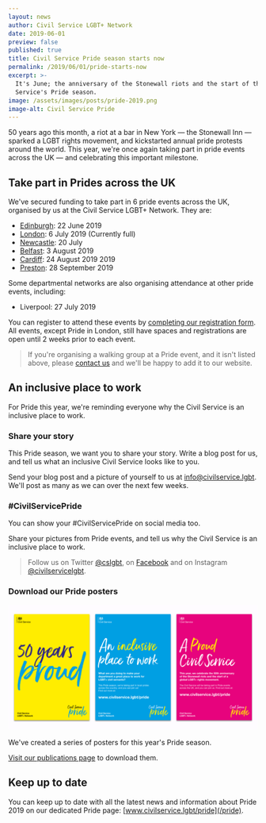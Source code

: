 ```yaml
---
layout: news
author: Civil Service LGBT+ Network
date: 2019-06-01
preview: false
published: true
title: Civil Service Pride season starts now
permalink: /2019/06/01/pride-starts-now
excerpt: >-
  It's June; the anniversary of the Stonewall riots and the start of the Civil
  Service's Pride season.
image: /assets/images/posts/pride-2019.png
image-alt: Civil Service Pride
---
```


50 years ago this month, a riot at a bar in New York — the Stonewall Inn — sparked a LGBT rights movement, and kickstarted annual pride protests around the world. This year, we're once again taking part in pride events across the UK — and celebrating this important milestone.

## Take part in Prides across the UK

We've secured funding to take part in 6 pride events across the UK, organised by us at the Civil Service LGBT+ Network. They are:

- [Edinburgh](https://www.civilservice.lgbt/event/2019-06-15-pride-in-edinburgh/): 22 June 2019
- [London](https://www.civilservice.lgbt/event/2019-07-06-pride-in-london/): 6 July 2019 (Currently full)
- [Newcastle](https://www.civilservice.lgbt/event/2019-07-20-northern-pride-newcastle/): 20 July 
- [Belfast](https://www.civilservice.lgbt/event/2019-08-03-pride-belfast/): 3 August 2019
- [Cardiff](https://www.civilservice.lgbt/event/2019-08-24-pride-cymru-cardiff/): 24 August 2019
2019
- [Preston](https://www.civilservice.lgbt/event/2019-09-28-pride-preston/): 28 September 2019

Some departmental networks are also organising attendance at other pride events, including:

- Liverpool: 27 July 2019

You can register to attend these events by [completing our registration form](https://forms.gle/23Trq8wuLa7VroJJ9). All events, except Pride in London, still have spaces and registrations are open until 2 weeks prior to each event.

> If you're organising a walking group at a Pride event, and it isn't listed above, please [contact us](/about/contact-us/) and we'll be happy to add it to our website.

## An inclusive place to work

For Pride this year, we're reminding everyone why the Civil Service is an inclusive place to work.

### Share your story

This Pride season, we want you to share your story. Write a blog post for us, and tell us what an inclusive Civil Service looks like to you.

Send your blog post and a picture of yourself to us at <info@civilservice.lgbt>. We'll post as many as we can over the next few weeks.

### #CivilServicePride

You can show your #CivilServicePride on social media too. 

Share your pictures from Pride events, and tell us why the Civil Service is an inclusive place to work.

> Follow us on Twitter [@cslgbt](https://twitter.com/cslgbt), on [Facebook](https://facebook.com/civilservicelgbt) and on Instagram [@civilservicelgbt](https://instagram.com/civilservicelgbt).

### Download our Pride posters

![Image of the posters](/assets/images/posts/pride-posters.png)

We've created a series of posters for this year's Pride season. 

[Visit our publications page](/publication/pride-posters-2019) to download them.

## Keep up to date

You can keep up to date with all the latest news and information about Pride 2019 on our dedicated Pride page: [www.civilservice.lgbt/pride](/pride).